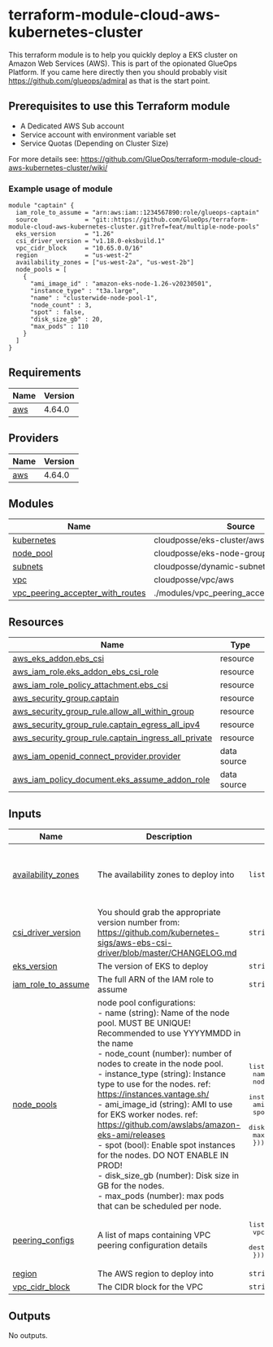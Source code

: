 <!-- BEGIN_TF_DOCS -->
# terraform-module-cloud-aws-kubernetes-cluster

This terraform module is to help you quickly deploy a EKS cluster on Amazon Web Services (AWS). This is part of the opionated GlueOps Platform. If you came here directly then you should probably visit https://github.com/glueops/admiral as that is the start point.

## Prerequisites to use this Terraform module

- A Dedicated AWS Sub account
- Service account with environment variable set
- Service Quotas (Depending on Cluster Size)

For more details see: https://github.com/GlueOps/terraform-module-cloud-aws-kubernetes-cluster/wiki/

### Example usage of module

```hcl
module "captain" {
  iam_role_to_assume = "arn:aws:iam::1234567890:role/glueops-captain"
  source             = "git::https://github.com/GlueOps/terraform-module-cloud-aws-kubernetes-cluster.git?ref=feat/multiple-node-pools"
  eks_version        = "1.26"
  csi_driver_version = "v1.18.0-eksbuild.1"
  vpc_cidr_block     = "10.65.0.0/16"
  region             = "us-west-2"
  availability_zones = ["us-west-2a", "us-west-2b"]
  node_pools = [
    {
      "ami_image_id" : "amazon-eks-node-1.26-v20230501",
      "instance_type" : "t3a.large",
      "name" : "clusterwide-node-pool-1",
      "node_count" : 3,
      "spot" : false,
      "disk_size_gb" : 20,
      "max_pods" : 110
    }
  ]
}
```

## Requirements

| Name | Version |
|------|---------|
| <a name="requirement_aws"></a> [aws](#requirement\_aws) | 4.64.0 |

## Providers

| Name | Version |
|------|---------|
| <a name="provider_aws"></a> [aws](#provider\_aws) | 4.64.0 |

## Modules

| Name | Source | Version |
|------|--------|---------|
| <a name="module_kubernetes"></a> [kubernetes](#module\_kubernetes) | cloudposse/eks-cluster/aws | 2.6.0 |
| <a name="module_node_pool"></a> [node\_pool](#module\_node\_pool) | cloudposse/eks-node-group/aws | 2.9.1 |
| <a name="module_subnets"></a> [subnets](#module\_subnets) | cloudposse/dynamic-subnets/aws | 2.0.4 |
| <a name="module_vpc"></a> [vpc](#module\_vpc) | cloudposse/vpc/aws | 2.0.0 |
| <a name="module_vpc_peering_accepter_with_routes"></a> [vpc\_peering\_accepter\_with\_routes](#module\_vpc\_peering\_accepter\_with\_routes) | ./modules/vpc_peering_accepter_with_routes | n/a |

## Resources

| Name | Type |
|------|------|
| [aws_eks_addon.ebs_csi](https://registry.terraform.io/providers/hashicorp/aws/4.64.0/docs/resources/eks_addon) | resource |
| [aws_iam_role.eks_addon_ebs_csi_role](https://registry.terraform.io/providers/hashicorp/aws/4.64.0/docs/resources/iam_role) | resource |
| [aws_iam_role_policy_attachment.ebs_csi](https://registry.terraform.io/providers/hashicorp/aws/4.64.0/docs/resources/iam_role_policy_attachment) | resource |
| [aws_security_group.captain](https://registry.terraform.io/providers/hashicorp/aws/4.64.0/docs/resources/security_group) | resource |
| [aws_security_group_rule.allow_all_within_group](https://registry.terraform.io/providers/hashicorp/aws/4.64.0/docs/resources/security_group_rule) | resource |
| [aws_security_group_rule.captain_egress_all_ipv4](https://registry.terraform.io/providers/hashicorp/aws/4.64.0/docs/resources/security_group_rule) | resource |
| [aws_security_group_rule.captain_ingress_all_private](https://registry.terraform.io/providers/hashicorp/aws/4.64.0/docs/resources/security_group_rule) | resource |
| [aws_iam_openid_connect_provider.provider](https://registry.terraform.io/providers/hashicorp/aws/4.64.0/docs/data-sources/iam_openid_connect_provider) | data source |
| [aws_iam_policy_document.eks_assume_addon_role](https://registry.terraform.io/providers/hashicorp/aws/4.64.0/docs/data-sources/iam_policy_document) | data source |

## Inputs

| Name | Description | Type | Default | Required |
|------|-------------|------|---------|:--------:|
| <a name="input_availability_zones"></a> [availability\_zones](#input\_availability\_zones) | The availability zones to deploy into | `list(string)` | <pre>[<br>  "us-west-2a",<br>  "us-west-2b",<br>  "us-west-2c"<br>]</pre> | no |
| <a name="input_csi_driver_version"></a> [csi\_driver\_version](#input\_csi\_driver\_version) | You should grab the appropriate version number from: https://github.com/kubernetes-sigs/aws-ebs-csi-driver/blob/master/CHANGELOG.md | `string` | `"v1.17.0-eksbuild.1"` | no |
| <a name="input_eks_version"></a> [eks\_version](#input\_eks\_version) | The version of EKS to deploy | `string` | `"1.26"` | no |
| <a name="input_iam_role_to_assume"></a> [iam\_role\_to\_assume](#input\_iam\_role\_to\_assume) | The full ARN of the IAM role to assume | `string` | n/a | yes |
| <a name="input_node_pools"></a> [node\_pools](#input\_node\_pools) | node pool configurations:<br>  - name (string): Name of the node pool. MUST BE UNIQUE! Recommended to use YYYYMMDD in the name<br>  - node\_count (number): number of nodes to create in the node pool.<br>  - instance\_type (string): Instance type to use for the nodes. ref: https://instances.vantage.sh/<br>  - ami\_image\_id (string): AMI to use for EKS worker nodes. ref: https://github.com/awslabs/amazon-eks-ami/releases<br>  - spot (bool): Enable spot instances for the nodes. DO NOT ENABLE IN PROD!<br>  - disk\_size\_gb (number): Disk size in GB for the nodes.<br>  - max\_pods (number): max pods that can be scheduled per node. | <pre>list(object({<br>    name          = string<br>    node_count    = number<br>    instance_type = string<br>    ami_image_id  = string<br>    spot          = bool<br>    disk_size_gb  = number<br>    max_pods      = number<br>  }))</pre> | <pre>[<br>  {<br>    "ami_image_id": "amazon-eks-node-1.24-v20230406",<br>    "disk_size_gb": 20,<br>    "instance_type": "t3a.large",<br>    "max_pods": 110,<br>    "name": "default-pool",<br>    "node_count": 1,<br>    "spot": false<br>  }<br>]</pre> | no |
| <a name="input_peering_configs"></a> [peering\_configs](#input\_peering\_configs) | A list of maps containing VPC peering configuration details | <pre>list(object({<br>    vpc_peering_connection_id = string<br>    destination_cidr_block    = string<br>  }))</pre> | `[]` | no |
| <a name="input_region"></a> [region](#input\_region) | The AWS region to deploy into | `string` | n/a | yes |
| <a name="input_vpc_cidr_block"></a> [vpc\_cidr\_block](#input\_vpc\_cidr\_block) | The CIDR block for the VPC | `string` | `"10.65.0.0/16"` | no |

## Outputs

No outputs.
<!-- END_TF_DOCS -->
